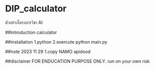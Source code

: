 # DIP_calculator
ตัวอย่างโครงการวิชา AI

##introduction
calculator

##installation
1.python
2.exercute python main.py

##note
2023 11 29
1.copy NAMO apidood

##disclainer
FOR ENDUCATION PURPOSE ONLY. run on your own risk